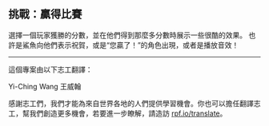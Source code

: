 ## 挑戰：贏得比賽

選擇一個玩家獲勝的分數，並在他們得到那麼多分數時展示一些很酷的效果。 也許是鯊魚向他們表示祝賀，或是“您贏了！”的角色出現，或者是播放音效！

***

這個專案由以下志工翻譯：

Yi-Ching Wang
王威翰

感謝志工們，我們才能為來自世界各地的人們提供學習機會。你也可以擔任翻譯志工，幫我們創造更多機會，若要進一步瞭解，請造訪 [rpf.io/translate](https://rpf.io/translate)。